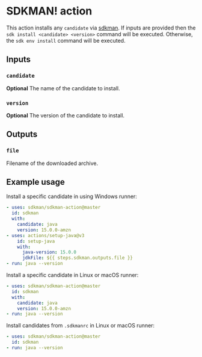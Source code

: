 # SDKMAN! action

This action installs any `candidate` via [sdkman](https://sdkman.io/). If inputs are provided then the 
`sdk install <candidate> <version>` command will be executed. Otherwise, the `sdk env install` command will be executed.

## Inputs

### `candidate`

**Optional** The name of the candidate to install.

### `version`

**Optional** The version of the candidate to install.

## Outputs

### `file`

Filename of the downloaded archive.

## Example usage

Install a specific candidate in using Windows runner:

```yaml
- uses: sdkman/sdkman-action@master
  id: sdkman
  with:
    candidate: java
    version: 15.0.0-amzn
- uses: actions/setup-java@v3
    id: setup-java
    with:
      java-version: 15.0.0
      jdkFile: ${{ steps.sdkman.outputs.file }}
- run: java --version
```

Install a specific candidate in Linux or macOS runner:

```yaml
- uses: sdkman/sdkman-action@master
  id: sdkman
  with:
    candidate: java
    version: 15.0.0-amzn
- run: java --version
```

Install candidates from `.sdkmanrc` in Linux or macOS runner:

```yaml
- uses: sdkman/sdkman-action@master
  id: sdkman
- run: java --version
```
